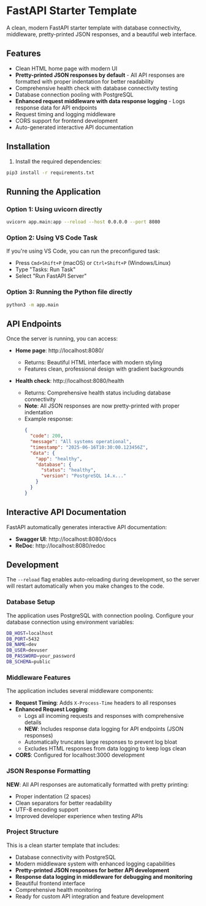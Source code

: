 # FastAPI Starter Template

A clean, modern FastAPI starter template with database connectivity, middleware, pretty-printed JSON responses, and a beautiful web interface.

## Features

- Clean HTML home page with modern UI
- **Pretty-printed JSON responses by default** - All API responses are formatted with proper indentation for better readability
- Comprehensive health check with database connectivity testing
- Database connection pooling with PostgreSQL
- **Enhanced request middleware with data response logging** - Logs response data for API endpoints
- Request timing and logging middleware
- CORS support for frontend development
- Auto-generated interactive API documentation

## Installation

1. Install the required dependencies:

```bash
pip3 install -r requirements.txt
```

## Running the Application

### Option 1: Using uvicorn directly

```bash
uvicorn app.main:app --reload --host 0.0.0.0 --port 8080
```

### Option 2: Using VS Code Task

If you're using VS Code, you can run the preconfigured task:

- Press `Cmd+Shift+P` (macOS) or `Ctrl+Shift+P` (Windows/Linux)
- Type "Tasks: Run Task"
- Select "Run FastAPI Server"

### Option 3: Running the Python file directly

```bash
python3 -m app.main
```

## API Endpoints

Once the server is running, you can access:

- **Home page**: http://localhost:8080/

  - Returns: Beautiful HTML interface with modern styling
  - Features clean, professional design with gradient backgrounds

- **Health check**: http://localhost:8080/health
  - Returns: Comprehensive health status including database connectivity
  - **Note**: All JSON responses are now pretty-printed with proper indentation
  - Example response:
    ```json
    {
      "code": 200,
      "message": "All systems operational",
      "timestamp": "2025-06-16T10:30:00.123456Z",
      "data": {
        "app": "healthy",
        "database": {
          "status": "healthy",
          "version": "PostgreSQL 14.x..."
        }
      }
    }
    ```

## Interactive API Documentation

FastAPI automatically generates interactive API documentation:

- **Swagger UI**: http://localhost:8080/docs
- **ReDoc**: http://localhost:8080/redoc

## Development

The `--reload` flag enables auto-reloading during development, so the server will restart automatically when you make changes to the code.

### Database Setup

The application uses PostgreSQL with connection pooling. Configure your database connection using environment variables:

```bash
DB_HOST=localhost
DB_PORT=5432
DB_NAME=dev
DB_USER=devuser
DB_PASSWORD=your_password
DB_SCHEMA=public
```

### Middleware Features

The application includes several middleware components:

- **Request Timing**: Adds `X-Process-Time` headers to all responses
- **Enhanced Request Logging**:
  - Logs all incoming requests and responses with comprehensive details
  - **NEW**: Includes response data logging for API endpoints (JSON responses)
  - Automatically truncates large responses to prevent log bloat
  - Excludes HTML responses from data logging to keep logs clean
- **CORS**: Configured for localhost:3000 development

### JSON Response Formatting

**NEW**: All API responses are automatically formatted with pretty printing:

- Proper indentation (2 spaces)
- Clean separators for better readability
- UTF-8 encoding support
- Improved developer experience when testing APIs

### Project Structure

This is a clean starter template that includes:

- Database connectivity with PostgreSQL
- Modern middleware system with enhanced logging capabilities
- **Pretty-printed JSON responses for better API development**
- **Response data logging in middleware for debugging and monitoring**
- Beautiful frontend interface
- Comprehensive health monitoring
- Ready for custom API integration and feature development
